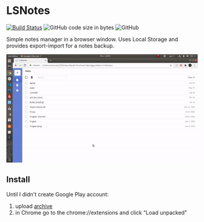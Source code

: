 # LSNotes

[![Build Status](https://travis-ci.com/smokehill/lsnotes.svg?branch=master)](https://travis-ci.com/smokehill/lsnotes)
![GitHub code size in bytes](https://img.shields.io/github/languages/code-size/smokehill/lsnotes)
![GitHub](https://img.shields.io/github/license/smokehill/lsnotes)

Simple notes manager in a browser window. Uses Local Storage and provides export-import for a notes backup.

![](example.gif)

## Install

Until I didn't create Google Play account:
1. upload [archive](https://github.com/smokehill/lsnotes/archive/master.zip)
2. in Chrome go to the chrome://extensions and click "Load unpacked"